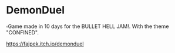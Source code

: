 # DemonDuel

▫Game made in 10 days for the BULLET HELL JAM!. With the theme "CONFINED".


https://fajpek.itch.io/demonduel
